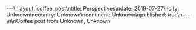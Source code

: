 ---\nlayout: coffee_post\ntitle: Perspectives\ndate: 2019-07-27\ncity: Unknown\ncountry: Unknown\ncontinent: Unknown\npublished: true\n---\n\nCoffee post from Unknown, Unknown